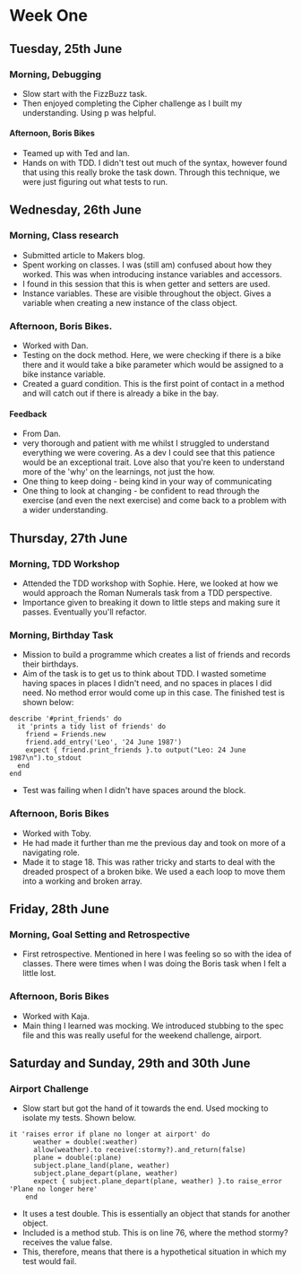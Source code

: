 # Week One

## Tuesday, 25th June

### Morning, Debugging
- Slow start with the FizzBuzz task.
- Then enjoyed completing the Cipher challenge as I built my understanding. Using p was helpful.

#### Afternoon, Boris Bikes
- Teamed up with Ted and Ian.
- Hands on with TDD. I didn't test out much of the syntax, however found that using this really broke the task down. Through this technique, we were just figuring out what tests to run.

## Wednesday, 26th June

### Morning, Class research
- Submitted article to Makers blog.
- Spent working on classes. I was (still am) confused about how they worked. This was when introducing instance variables and accessors.
- I found in this session that this is when getter and setters are used.
- Instance variables. These are visible throughout the object. Gives a variable when creating a new instance of the class object.

### Afternoon, Boris Bikes.
- Worked with Dan.
- Testing on the dock method. Here, we were checking if there is a bike there and it would take a bike parameter which would be assigned to a bike instance variable.
- Created a guard condition. This is the first point of contact in a method and will catch out if there is already a bike in the bay.

#### Feedback
- From Dan.
- very thorough and patient with me whilst I struggled to understand everything we were covering. As a dev I could see that this patience would be an exceptional trait. Love also that you're keen to understand more of the 'why' on the learnings, not just the how.
- One thing to keep doing - being kind in your way of communicating
- One thing to look at changing - be confident to read through the exercise (and even the next exercise) and come back to a problem with a wider understanding.

## Thursday, 27th June

### Morning, TDD Workshop
- Attended the TDD workshop with Sophie. Here, we looked at how we would approach the Roman Numerals task from a TDD perspective.
- Importance given to breaking it down to little steps and making sure it passes. Eventually you'll refactor.

### Morning, Birthday Task
- Mission to build a programme which creates a list of friends and records their birthdays.
- Aim of the task is to get us to think about TDD. I wasted sometime having spaces in places I didn't need, and no spaces in places I did need. No method error would come up in this case. The finished test is shown below:

```
describe '#print_friends' do
  it 'prints a tidy list of friends' do
    friend = Friends.new
    friend.add_entry('Leo', '24 June 1987')
    expect { friend.print_friends }.to output("Leo: 24 June 1987\n").to_stdout
  end
end
```

- Test was failing when I didn't have spaces around the block.

### Afternoon, Boris Bikes
- Worked with Toby.
- He had made it further than me the previous day and took on more of a navigating role.
- Made it to stage 18. This was rather tricky and starts to deal with the dreaded prospect of a broken bike. We used a each loop to move them into a working and broken array.

## Friday, 28th June

### Morning, Goal Setting and Retrospective
- First retrospective. Mentioned in here I was feeling so so with the idea of classes. There were times when I was doing the Boris task when I felt a little lost.

### Afternoon, Boris Bikes
- Worked with Kaja.
- Main thing I learned was mocking. We introduced stubbing to the spec file and this was really useful for the weekend challenge, airport.

## Saturday and Sunday, 29th and 30th June

### Airport Challenge
- Slow start but got the hand of it towards the end. Used mocking to isolate my tests. Shown below.
```
it 'raises error if plane no longer at airport' do
      weather = double(:weather)
      allow(weather).to receive(:stormy?).and_return(false)
      plane = double(:plane)
      subject.plane_land(plane, weather)
      subject.plane_depart(plane, weather)
      expect { subject.plane_depart(plane, weather) }.to raise_error 'Plane no longer here'
    end
```
 - It uses a test double. This is essentially an object that stands for another object.
 - Included is a method stub. This is on line 76, where the method stormy? receives the value false.
 - This, therefore, means that there is a hypothetical situation in which my test would fail.
